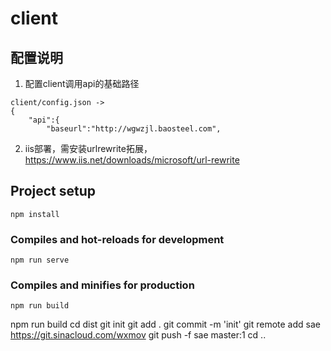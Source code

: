 # client

## 配置说明
1. 配置client调用api的基础路径
```
client/config.json -> 
{
    "api":{
        "baseurl":"http://wgwzjl.baosteel.com",
```
2. iis部署，需安装urlrewrite拓展，https://www.iis.net/downloads/microsoft/url-rewrite



## Project setup
```
npm install
```

### Compiles and hot-reloads for development
```
npm run serve
```

### Compiles and minifies for production
```
npm run build
```





npm run build
cd dist
git init
git add .
git commit -m 'init'
git remote add sae https://git.sinacloud.com/wxmov
git push -f sae master:1
cd ..
